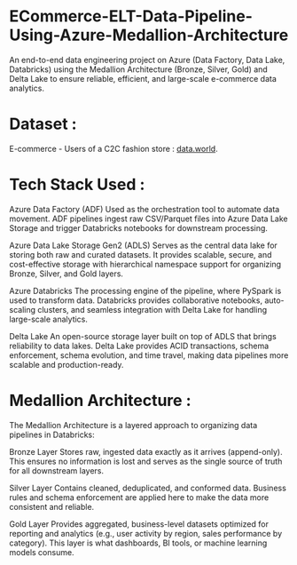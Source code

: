 # ECommerce-ELT-Data-Pipeline-Using-Azure-Medallion-Architecture
An end-to-end data engineering project on Azure (Data Factory, Data Lake, Databricks) using the Medallion Architecture (Bronze, Silver, Gold) and Delta Lake to ensure reliable, efficient, and large-scale e-commerce data analytics.

# Dataset : 
E-commerce - Users of a C2C fashion store : [data.world](https://data.world/jfreex/e-commerce-users-of-a-french-c2c-fashion-store).

# Tech Stack Used :

Azure Data Factory (ADF)
Used as the orchestration tool to automate data movement. ADF pipelines ingest raw CSV/Parquet files into Azure Data Lake Storage and trigger Databricks notebooks for downstream processing.

Azure Data Lake Storage Gen2 (ADLS)
Serves as the central data lake for storing both raw and curated datasets. It provides scalable, secure, and cost-effective storage with hierarchical namespace support for organizing Bronze, Silver, and Gold layers.

Azure Databricks
The processing engine of the pipeline, where PySpark is used to transform data. Databricks provides collaborative notebooks, auto-scaling clusters, and seamless integration with Delta Lake for handling large-scale analytics.

Delta Lake
An open-source storage layer built on top of ADLS that brings reliability to data lakes. Delta Lake provides ACID transactions, schema enforcement, schema evolution, and time travel, making data pipelines more scalable and production-ready.

# Medallion Architecture :

The Medallion Architecture is a layered approach to organizing data pipelines in Databricks:

Bronze Layer
Stores raw, ingested data exactly as it arrives (append-only). This ensures no information is lost and serves as the single source of truth for all downstream layers.

Silver Layer
Contains cleaned, deduplicated, and conformed data. Business rules and schema enforcement are applied here to make the data more consistent and reliable.

Gold Layer
Provides aggregated, business-level datasets optimized for reporting and analytics (e.g., user activity by region, sales performance by category). This layer is what dashboards, BI tools, or machine learning models consume.

